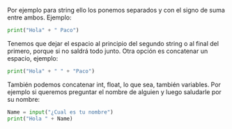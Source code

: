 
Por ejemplo para string ello los ponemos separados y con el signo de suma entre ambos. Ejemplo:

```python
print("Hola" + " Paco")
```

Tenemos que dejar el espacio al principio del segundo string o al final del primero, porque si no saldrá todo junto. Otra opción es concatenar un espacio, ejemplo:

```python
print("Hola" + " " + "Paco")
```

También podemos concatenar int, float, lo que sea, también variables. Por ejemplo si queremos preguntar el nombre de alguien y luego saludarle por su nombre:

```python
Name = input("¿Cual es tu nombre")
print("Hola " + Name)
```

